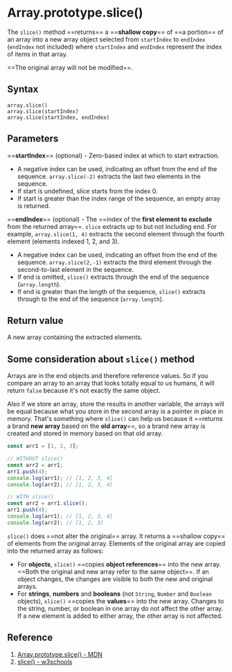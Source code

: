 # Array.prototype.slice()

The `slice()` method ==returns== a ==**shallow copy**== of ==a portion== of an array into a new array object selected from `startIndex` to `endIndex` (`endIndex` not included) where `startIndex` and `endIndex` represent the index of items in that array.

==The original array will not be modified==.

## Syntax

```
array.slice()
array.slice(startIndex)
array.slice(startIndex, endIndex)
```

## Parameters

==**startIndex**== (optional) - Zero-based index at which to start extraction.

- A negative index can be used, indicating an offset from the end of the sequence. `array.slice(-2)` extracts the last two elements in the sequence.
- If start is undefined, slice starts from the index 0.
- If start is greater than the index range of the sequence, an empty array is returned.

==**endIndex**== (optional) - The ==index of the **first element to exclude** from the returned array==. `slice` extracts up to but not including end. For example, `array.slice(1, 4)` extracts the second element through the fourth element (elements indexed 1, 2, and 3).

- A negative index can be used, indicating an offset from the end of the sequence. `array.slice(2,-1)` extracts the third element through the second-to-last element in the sequence.
- If end is omitted, `slice()` extracts through the end of the sequence (`array.length`).
- If end is greater than the length of the sequence, `slice()` extracts through to the end of the sequence (`array.length`).

## Return value

A new array containing the extracted elements.

## Some consideration about `slice()` method

Arrays are in the end objects and therefore reference values. So if you compare an array to an array that looks totally equal to us humans, it will return `false` because it's not exactly the same object.

Also if we store an array, store the results in another variable, the arrays will be equal because what you store in the second array is a pointer in place in memory. That's something where `slice()` can help us because it ==returns a brand **new array** based on the **old array**==, so a brand new array is created and stored in memory based on that old array.

```js
const arr1 = [1, 2, 3];

// WITHOUT slice()
const arr2 = arr1;
arr1.push(4);
console.log(arr1); // [1, 2, 3, 4]
console.log(arr2); // [1, 2, 3, 4]

// WITH slice()
const arr2 = arr1.slice();
arr1.push(4);
console.log(arr1); // [1, 2, 3, 4]
console.log(arr2); // [1, 2, 3]
```

`slice()` does ==not alter the original== array. It returns a ==shallow copy== of elements from the original array. Elements of the original array are copied into the returned array as follows:

- For **objects**, `slice()` ==copies **object references**== into the new array. ==Both the original and new array refer to the same object==. If an object changes, the changes are visible to both the new and original arrays.
- For **strings**, **numbers** and **booleans** (not `String`, `Number` and `Boolean` objects), `slice()` ==copies the **values**== into the new array. Changes to the string, number, or boolean in one array do not affect the other array. If a new element is added to either array, the other array is not affected.

## Reference

1. [Array.prototype.slice() - MDN](https://developer.mozilla.org/en-US/docs/Web/JavaScript/Reference/Global_Objects/Array/slice)
2. [slice() - w3schools](https://www.w3schools.com/jsref/jsref_slice_array.asp)
